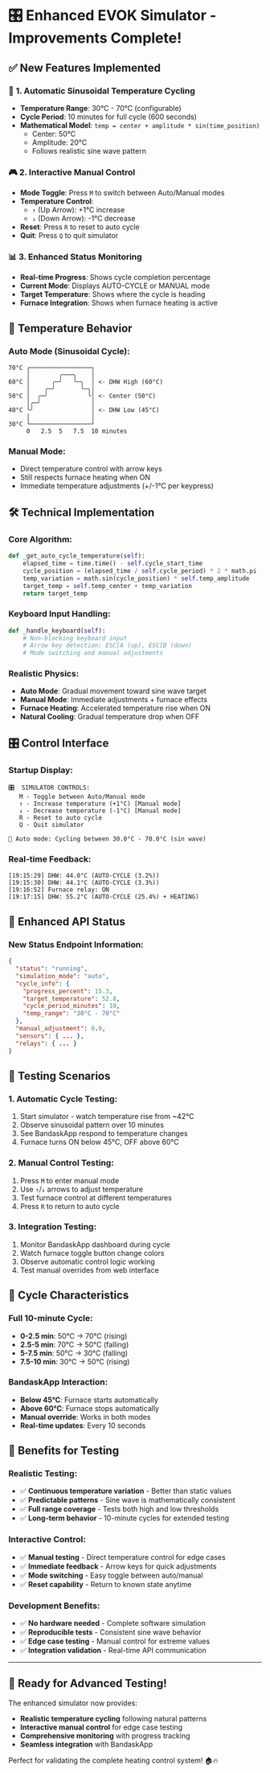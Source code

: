 # 🎛️ Enhanced EVOK Simulator - Improvements Complete!

## ✅ **New Features Implemented**

### 🔄 **1. Automatic Sinusoidal Temperature Cycling**
- **Temperature Range**: 30°C - 70°C (configurable)
- **Cycle Period**: 10 minutes for full cycle (600 seconds)
- **Mathematical Model**: `temp = center + amplitude * sin(time_position)`
  - Center: 50°C
  - Amplitude: 20°C
  - Follows realistic sine wave pattern

### 🎮 **2. Interactive Manual Control**
- **Mode Toggle**: Press `M` to switch between Auto/Manual modes
- **Temperature Control**: 
  - `↑` (Up Arrow): +1°C increase
  - `↓` (Down Arrow): -1°C decrease
- **Reset**: Press `R` to reset to auto cycle
- **Quit**: Press `Q` to quit simulator

### 📊 **3. Enhanced Status Monitoring**
- **Real-time Progress**: Shows cycle completion percentage
- **Current Mode**: Displays AUTO-CYCLE or MANUAL mode
- **Target Temperature**: Shows where the cycle is heading
- **Furnace Integration**: Shows when furnace heating is active

## 🎯 **Temperature Behavior**

### **Auto Mode (Sinusoidal Cycle):**
```
70°C ┌─────────────────┐
     │        ╭───╮    │
60°C │      ╭─╯   ╰─╮  │ <- DHW High (60°C)
     │    ╭─╯       ╰─╮│
50°C │  ╭─╯           ╰│ <- Center (50°C)
     │╭─╯              │
40°C ╰╯                │ <- DHW Low (45°C)
     │                 │
30°C └─────────────────┘
     0   2.5  5   7.5  10 minutes
```

### **Manual Mode:**
- Direct temperature control with arrow keys
- Still respects furnace heating when ON
- Immediate temperature adjustments (+/-1°C per keypress)

## 🛠️ **Technical Implementation**

### **Core Algorithm:**
```python
def _get_auto_cycle_temperature(self):
    elapsed_time = time.time() - self.cycle_start_time
    cycle_position = (elapsed_time / self.cycle_period) * 2 * math.pi
    temp_variation = math.sin(cycle_position) * self.temp_amplitude
    target_temp = self.temp_center + temp_variation
    return target_temp
```

### **Keyboard Input Handling:**
```python
def _handle_keyboard(self):
    # Non-blocking keyboard input
    # Arrow key detection: ESC[A (up), ESC[B (down)
    # Mode switching and manual adjustments
```

### **Realistic Physics:**
- **Auto Mode**: Gradual movement toward sine wave target
- **Manual Mode**: Immediate adjustments + furnace effects
- **Furnace Heating**: Accelerated temperature rise when ON
- **Natural Cooling**: Gradual temperature drop when OFF

## 🎛️ **Control Interface**

### **Startup Display:**
```
🎛️  SIMULATOR CONTROLS:
   M - Toggle between Auto/Manual mode
   ↑ - Increase temperature (+1°C) [Manual mode]
   ↓ - Decrease temperature (-1°C) [Manual mode]  
   R - Reset to auto cycle
   Q - Quit simulator

🔄 Auto mode: Cycling between 30.0°C - 70.0°C (sin wave)
```

### **Real-time Feedback:**
```
[19:15:29] DHW: 44.0°C (AUTO-CYCLE (3.2%))
[19:15:30] DHW: 44.1°C (AUTO-CYCLE (3.3%))
[19:16:52] Furnace relay: ON
[19:17:15] DHW: 55.2°C (AUTO-CYCLE (25.4%) + HEATING)
```

## 📡 **Enhanced API Status**

### **New Status Endpoint Information:**
```json
{
  "status": "running",
  "simulation_mode": "auto",
  "cycle_info": {
    "progress_percent": 15.3,
    "target_temperature": 52.8,
    "cycle_period_minutes": 10,
    "temp_range": "30°C - 70°C"
  },
  "manual_adjustment": 0.0,
  "sensors": { ... },
  "relays": { ... }
}
```

## 🧪 **Testing Scenarios**

### **1. Automatic Cycle Testing:**
1. Start simulator - watch temperature rise from ~42°C
2. Observe sinusoidal pattern over 10 minutes
3. See BandaskApp respond to temperature changes
4. Furnace turns ON below 45°C, OFF above 60°C

### **2. Manual Control Testing:**
1. Press `M` to enter manual mode
2. Use `↑`/`↓` arrows to adjust temperature
3. Test furnace control at different temperatures
4. Press `R` to return to auto cycle

### **3. Integration Testing:**
1. Monitor BandaskApp dashboard during cycle
2. Watch furnace toggle button change colors
3. Observe automatic control logic working
4. Test manual overrides from web interface

## 🔄 **Cycle Characteristics**

### **Full 10-minute Cycle:**
- **0-2.5 min**: 50°C → 70°C (rising)
- **2.5-5 min**: 70°C → 50°C (falling)  
- **5-7.5 min**: 50°C → 30°C (falling)
- **7.5-10 min**: 30°C → 50°C (rising)

### **BandaskApp Interaction:**
- **Below 45°C**: Furnace starts automatically
- **Above 60°C**: Furnace stops automatically
- **Manual override**: Works in both modes
- **Real-time updates**: Every 10 seconds

## 🎊 **Benefits for Testing**

### **Realistic Testing:**
- ✅ **Continuous temperature variation** - Better than static values
- ✅ **Predictable patterns** - Sine wave is mathematically consistent
- ✅ **Full range coverage** - Tests both high and low thresholds
- ✅ **Long-term behavior** - 10-minute cycles for extended testing

### **Interactive Control:**
- ✅ **Manual testing** - Direct temperature control for edge cases
- ✅ **Immediate feedback** - Arrow keys for quick adjustments
- ✅ **Mode switching** - Easy toggle between auto/manual
- ✅ **Reset capability** - Return to known state anytime

### **Development Benefits:**
- ✅ **No hardware needed** - Complete software simulation
- ✅ **Reproducible tests** - Consistent sine wave behavior
- ✅ **Edge case testing** - Manual control for extreme values
- ✅ **Integration validation** - Real-time API communication

---

## 🚀 **Ready for Advanced Testing!**

The enhanced simulator now provides:
- **Realistic temperature cycling** following natural patterns
- **Interactive manual control** for edge case testing
- **Comprehensive monitoring** with progress tracking
- **Seamless integration** with BandaskApp

Perfect for validating the complete heating control system! 🏠🔥











